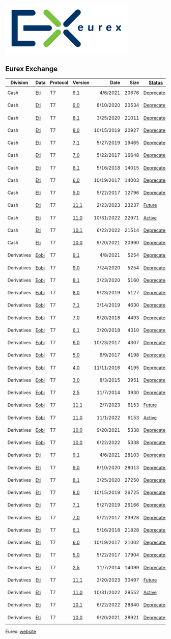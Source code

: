 [![Eurex](https://github.com/Open-Markets-Initiative/Directory/blob/main/Images/Eurex.png)](https://www.eurex.com)


## Eurex Exchange

| Division | Data | Protocol | Version | Date | Size | [Status][Omi.Glossary.Status] | [Testing][Omi.Glossary.Testing] | Specification |
| --- | --- | --- | --- | ---: | ---: | --- | --- | --- |
| Cash | [Eti][Eurex.Cash.Eti.T7.v9.1.Dissector] | T7 | [9.1][Eurex.Cash.Eti.T7.v9.1.Dissector] | 4/6/2021 | 20676 | [Deprecated][Omi.Glossary.Status.Deprecated] | [Untested][Omi.Glossary.Testing.Untested] | [url][Eurex.Cash.Eti.T7.v9.1.Url] - [pdf][Eurex.Cash.Eti.T7.v9.1.Pdf] - [xml][Eurex.Cash.Eti.T7.v9.1.Xml] |
| Cash | [Eti][Eurex.Cash.Eti.T7.v9.0.Dissector] | T7 | [9.0][Eurex.Cash.Eti.T7.v9.0.Dissector] | 8/10/2020 | 20534 | [Deprecated][Omi.Glossary.Status.Deprecated] | [Untested][Omi.Glossary.Testing.Untested] | [url][Eurex.Cash.Eti.T7.v9.0.Url] - [pdf][Eurex.Cash.Eti.T7.v9.0.Pdf] - [xml][Eurex.Cash.Eti.T7.v9.0.Xml] |
| Cash | [Eti][Eurex.Cash.Eti.T7.v8.1.Dissector] | T7 | [8.1][Eurex.Cash.Eti.T7.v8.1.Dissector] | 3/25/2020 | 21011 | [Deprecated][Omi.Glossary.Status.Deprecated] | [Untested][Omi.Glossary.Testing.Untested] | [url][Eurex.Cash.Eti.T7.v8.1.Url] - [pdf][Eurex.Cash.Eti.T7.v8.1.Pdf] - [xml][Eurex.Cash.Eti.T7.v8.1.Xml] |
| Cash | [Eti][Eurex.Cash.Eti.T7.v8.0.Dissector] | T7 | [8.0][Eurex.Cash.Eti.T7.v8.0.Dissector] | 10/15/2019 | 20927 | [Deprecated][Omi.Glossary.Status.Deprecated] | [Untested][Omi.Glossary.Testing.Untested] | [url][Eurex.Cash.Eti.T7.v8.0.Url] - [pdf][Eurex.Cash.Eti.T7.v8.0.Pdf] - [xml][Eurex.Cash.Eti.T7.v8.0.Xml] |
| Cash | [Eti][Eurex.Cash.Eti.T7.v7.1.Dissector] | T7 | [7.1][Eurex.Cash.Eti.T7.v7.1.Dissector] | 5/27/2019 | 19465 | [Deprecated][Omi.Glossary.Status.Deprecated] | [Untested][Omi.Glossary.Testing.Untested] | [url][Eurex.Cash.Eti.T7.v7.1.Url] - [pdf][Eurex.Cash.Eti.T7.v7.1.Pdf] - [xml][Eurex.Cash.Eti.T7.v7.1.Xml] |
| Cash | [Eti][Eurex.Cash.Eti.T7.v7.0.Dissector] | T7 | [7.0][Eurex.Cash.Eti.T7.v7.0.Dissector] | 5/22/2017 | 16648 | [Deprecated][Omi.Glossary.Status.Deprecated] | [Untested][Omi.Glossary.Testing.Untested] | [url][Eurex.Cash.Eti.T7.v7.0.Url] - [pdf][Eurex.Cash.Eti.T7.v7.0.Pdf] - [xml][Eurex.Cash.Eti.T7.v7.0.Xml] |
| Cash | [Eti][Eurex.Cash.Eti.T7.v6.1.Dissector] | T7 | [6.1][Eurex.Cash.Eti.T7.v6.1.Dissector] | 5/16/2018 | 14015 | [Deprecated][Omi.Glossary.Status.Deprecated] | [Untested][Omi.Glossary.Testing.Untested] | [url][Eurex.Cash.Eti.T7.v6.1.Url] - [pdf][Eurex.Cash.Eti.T7.v6.1.Pdf] - [xml][Eurex.Cash.Eti.T7.v6.1.Xml] |
| Cash | [Eti][Eurex.Cash.Eti.T7.v6.0.Dissector] | T7 | [6.0][Eurex.Cash.Eti.T7.v6.0.Dissector] | 10/19/2017 | 14003 | [Deprecated][Omi.Glossary.Status.Deprecated] | [Untested][Omi.Glossary.Testing.Untested] | [url][Eurex.Cash.Eti.T7.v6.0.Url] - [pdf][Eurex.Cash.Eti.T7.v6.0.Pdf] - [xml][Eurex.Cash.Eti.T7.v6.0.Xml] |
| Cash | [Eti][Eurex.Cash.Eti.T7.v5.0.Dissector] | T7 | [5.0][Eurex.Cash.Eti.T7.v5.0.Dissector] | 5/22/2017 | 12796 | [Deprecated][Omi.Glossary.Status.Deprecated] | [Untested][Omi.Glossary.Testing.Untested] | [url][Eurex.Cash.Eti.T7.v5.0.Url] - [pdf][Eurex.Cash.Eti.T7.v5.0.Pdf] - [xml][Eurex.Cash.Eti.T7.v5.0.Xml] |
| Cash | [Eti][Eurex.Cash.Eti.T7.v11.1.Dissector] | T7 | [11.1][Eurex.Cash.Eti.T7.v11.1.Dissector] | 2/23/2023 | 23237 | [Future][Omi.Glossary.Status.Future] | [Untested][Omi.Glossary.Testing.Untested] | [url][Eurex.Cash.Eti.T7.v11.1.Url] - [pdf][Eurex.Cash.Eti.T7.v11.1.Pdf] - [xml][Eurex.Cash.Eti.T7.v11.1.Xml] |
| Cash | [Eti][Eurex.Cash.Eti.T7.v11.0.Dissector] | T7 | [11.0][Eurex.Cash.Eti.T7.v11.0.Dissector] | 10/31/2022 | 22971 | [Active][Omi.Glossary.Status.Active] | [Untested][Omi.Glossary.Testing.Untested] | [url][Eurex.Cash.Eti.T7.v11.0.Url] - [pdf][Eurex.Cash.Eti.T7.v11.0.Pdf] - [xml][Eurex.Cash.Eti.T7.v11.0.Xml] |
| Cash | [Eti][Eurex.Cash.Eti.T7.v10.1.Dissector] | T7 | [10.1][Eurex.Cash.Eti.T7.v10.1.Dissector] | 6/22/2022 | 21514 | [Deprecated][Omi.Glossary.Status.Deprecated] | [Untested][Omi.Glossary.Testing.Untested] | [url][Eurex.Cash.Eti.T7.v10.1.Url] - [pdf][Eurex.Cash.Eti.T7.v10.1.Pdf] - [xml][Eurex.Cash.Eti.T7.v10.1.Xml] |
| Cash | [Eti][Eurex.Cash.Eti.T7.v10.0.Dissector] | T7 | [10.0][Eurex.Cash.Eti.T7.v10.0.Dissector] | 9/20/2021 | 20990 | [Deprecated][Omi.Glossary.Status.Deprecated] | [Untested][Omi.Glossary.Testing.Untested] | [url][Eurex.Cash.Eti.T7.v10.0.Url] - [pdf][Eurex.Cash.Eti.T7.v10.0.Pdf] - [xml][Eurex.Cash.Eti.T7.v10.0.Xml] |
| Derivatives | [Eobi][Eurex.Derivatives.Eobi.T7.v9.1.Dissector] | T7 | [9.1][Eurex.Derivatives.Eobi.T7.v9.1.Dissector] | 4/8/2021 | 5254 | [Deprecated][Omi.Glossary.Status.Deprecated] | [Untested][Omi.Glossary.Testing.Untested] | [url][Eurex.Derivatives.Eobi.T7.v9.1.Url] - [pdf][Eurex.Derivatives.Eobi.T7.v9.1.Pdf] - [xml][Eurex.Derivatives.Eobi.T7.v9.1.Xml] |
| Derivatives | [Eobi][Eurex.Derivatives.Eobi.T7.v9.0.Dissector] | T7 | [9.0][Eurex.Derivatives.Eobi.T7.v9.0.Dissector] | 7/24/2020 | 5254 | [Deprecated][Omi.Glossary.Status.Deprecated] | [Untested][Omi.Glossary.Testing.Untested] | [url][Eurex.Derivatives.Eobi.T7.v9.0.Url] - [pdf][Eurex.Derivatives.Eobi.T7.v9.0.Pdf] - [xml][Eurex.Derivatives.Eobi.T7.v9.0.Xml] |
| Derivatives | [Eobi][Eurex.Derivatives.Eobi.T7.v8.1.Dissector] | T7 | [8.1][Eurex.Derivatives.Eobi.T7.v8.1.Dissector] | 3/23/2020 | 5160 | [Deprecated][Omi.Glossary.Status.Deprecated] | [Untested][Omi.Glossary.Testing.Untested] | [url][Eurex.Derivatives.Eobi.T7.v8.1.Url] - [pdf][Eurex.Derivatives.Eobi.T7.v8.1.Pdf] - [xml][Eurex.Derivatives.Eobi.T7.v8.1.Xml] |
| Derivatives | [Eobi][Eurex.Derivatives.Eobi.T7.v8.0.Dissector] | T7 | [8.0][Eurex.Derivatives.Eobi.T7.v8.0.Dissector] | 9/23/2019 | 5127 | [Deprecated][Omi.Glossary.Status.Deprecated] | [Untested][Omi.Glossary.Testing.Untested] | [url][Eurex.Derivatives.Eobi.T7.v8.0.Url] - [pdf][Eurex.Derivatives.Eobi.T7.v8.0.Pdf] - [xml][Eurex.Derivatives.Eobi.T7.v8.0.Xml] |
| Derivatives | [Eobi][Eurex.Derivatives.Eobi.T7.v7.1.Dissector] | T7 | [7.1][Eurex.Derivatives.Eobi.T7.v7.1.Dissector] | 3/14/2019 | 4630 | [Deprecated][Omi.Glossary.Status.Deprecated] | [Untested][Omi.Glossary.Testing.Untested] | [url][Eurex.Derivatives.Eobi.T7.v7.1.Url] - [pdf][Eurex.Derivatives.Eobi.T7.v7.1.Pdf] - [xml][Eurex.Derivatives.Eobi.T7.v7.1.Xml] |
| Derivatives | [Eobi][Eurex.Derivatives.Eobi.T7.v7.0.Dissector] | T7 | [7.0][Eurex.Derivatives.Eobi.T7.v7.0.Dissector] | 8/20/2018 | 4493 | [Deprecated][Omi.Glossary.Status.Deprecated] | [Untested][Omi.Glossary.Testing.Untested] | [url][Eurex.Derivatives.Eobi.T7.v7.0.Url] - [pdf][Eurex.Derivatives.Eobi.T7.v7.0.Pdf] - [xml][Eurex.Derivatives.Eobi.T7.v7.0.Xml] |
| Derivatives | [Eobi][Eurex.Derivatives.Eobi.T7.v6.1.Dissector] | T7 | [6.1][Eurex.Derivatives.Eobi.T7.v6.1.Dissector] | 3/20/2018 | 4310 | [Deprecated][Omi.Glossary.Status.Deprecated] | [Untested][Omi.Glossary.Testing.Untested] | [url][Eurex.Derivatives.Eobi.T7.v6.1.Url] - [pdf][Eurex.Derivatives.Eobi.T7.v6.1.Pdf] - [xml][Eurex.Derivatives.Eobi.T7.v6.1.Xml] |
| Derivatives | [Eobi][Eurex.Derivatives.Eobi.T7.v6.0.Dissector] | T7 | [6.0][Eurex.Derivatives.Eobi.T7.v6.0.Dissector] | 10/23/2017 | 4307 | [Deprecated][Omi.Glossary.Status.Deprecated] | [Verified][Omi.Glossary.Testing.Verified] | [url][Eurex.Derivatives.Eobi.T7.v6.0.Url] - [pdf][Eurex.Derivatives.Eobi.T7.v6.0.Pdf] - [xml][Eurex.Derivatives.Eobi.T7.v6.0.Xml] |
| Derivatives | [Eobi][Eurex.Derivatives.Eobi.T7.v5.0.Dissector] | T7 | [5.0][Eurex.Derivatives.Eobi.T7.v5.0.Dissector] | 6/9/2017 | 4198 | [Deprecated][Omi.Glossary.Status.Deprecated] | [Untested][Omi.Glossary.Testing.Untested] | [url][Eurex.Derivatives.Eobi.T7.v5.0.Url] - [pdf][Eurex.Derivatives.Eobi.T7.v5.0.Pdf] - [xml][Eurex.Derivatives.Eobi.T7.v5.0.Xml] |
| Derivatives | [Eobi][Eurex.Derivatives.Eobi.T7.v4.0.Dissector] | T7 | [4.0][Eurex.Derivatives.Eobi.T7.v4.0.Dissector] | 11/11/2016 | 4195 | [Deprecated][Omi.Glossary.Status.Deprecated] | [Untested][Omi.Glossary.Testing.Untested] | [url][Eurex.Derivatives.Eobi.T7.v4.0.Url] - [pdf][Eurex.Derivatives.Eobi.T7.v4.0.Pdf] - [xml][Eurex.Derivatives.Eobi.T7.v4.0.Xml] |
| Derivatives | [Eobi][Eurex.Derivatives.Eobi.T7.v3.0.Dissector] | T7 | [3.0][Eurex.Derivatives.Eobi.T7.v3.0.Dissector] | 8/3/2015 | 3951 | [Deprecated][Omi.Glossary.Status.Deprecated] | [Verified][Omi.Glossary.Testing.Verified] | [url][Eurex.Derivatives.Eobi.T7.v3.0.Url] - [pdf][Eurex.Derivatives.Eobi.T7.v3.0.Pdf] - [xml][Eurex.Derivatives.Eobi.T7.v3.0.Xml] |
| Derivatives | [Eobi][Eurex.Derivatives.Eobi.T7.v2.5.Dissector] | T7 | [2.5][Eurex.Derivatives.Eobi.T7.v2.5.Dissector] | 11/7/2014 | 3930 | [Deprecated][Omi.Glossary.Status.Deprecated] | [Untested][Omi.Glossary.Testing.Untested] | [url][Eurex.Derivatives.Eobi.T7.v2.5.Url] - [pdf][Eurex.Derivatives.Eobi.T7.v2.5.Pdf] - [xml][Eurex.Derivatives.Eobi.T7.v2.5.Xml] |
| Derivatives | [Eobi][Eurex.Derivatives.Eobi.T7.v11.1.Dissector] | T7 | [11.1][Eurex.Derivatives.Eobi.T7.v11.1.Dissector] | 2/7/2023 | 6153 | [Future][Omi.Glossary.Status.Future] | [Untested][Omi.Glossary.Testing.Untested] | [url][Eurex.Derivatives.Eobi.T7.v11.1.Url] - [pdf][Eurex.Derivatives.Eobi.T7.v11.1.Pdf] - [xml][Eurex.Derivatives.Eobi.T7.v11.1.Xml] |
| Derivatives | [Eobi][Eurex.Derivatives.Eobi.T7.v11.0.Dissector] | T7 | [11.0][Eurex.Derivatives.Eobi.T7.v11.0.Dissector] | 11/1/2022 | 6153 | [Active][Omi.Glossary.Status.Active] | [Untested][Omi.Glossary.Testing.Untested] | [url][Eurex.Derivatives.Eobi.T7.v11.0.Url] - [pdf][Eurex.Derivatives.Eobi.T7.v11.0.Pdf] - [xml][Eurex.Derivatives.Eobi.T7.v11.0.Xml] |
| Derivatives | [Eobi][Eurex.Derivatives.Eobi.T7.v10.0.Dissector] | T7 | [10.0][Eurex.Derivatives.Eobi.T7.v10.0.Dissector] | 9/20/2021 | 5338 | [Deprecated][Omi.Glossary.Status.Deprecated] | [Untested][Omi.Glossary.Testing.Untested] | [url][Eurex.Derivatives.Eobi.T7.v10.0.Url] - [pdf][Eurex.Derivatives.Eobi.T7.v10.0.Pdf] - [xml][Eurex.Derivatives.Eobi.T7.v10.0.Xml] |
| Derivatives | [Eobi][Eurex.Derivatives.Eobi.T7.v10.0.Dissector] | T7 | [10.0][Eurex.Derivatives.Eobi.T7.v10.0.Dissector] | 6/22/2022 | 5338 | [Deprecated][Omi.Glossary.Status.Deprecated] | [Untested][Omi.Glossary.Testing.Untested] | [url][Eurex.Derivatives.Eobi.T7.v10.0.Url] - [pdf][Eurex.Derivatives.Eobi.T7.v10.0.Pdf] - [xml][Eurex.Derivatives.Eobi.T7.v10.0.Xml] |
| Derivatives | [Eti][Eurex.Derivatives.Eti.T7.v9.1.Dissector] | T7 | [9.1][Eurex.Derivatives.Eti.T7.v9.1.Dissector] | 4/6/2021 | 28103 | [Deprecated][Omi.Glossary.Status.Deprecated] | [Untested][Omi.Glossary.Testing.Untested] | [url][Eurex.Derivatives.Eti.T7.v9.1.Url] - [pdf][Eurex.Derivatives.Eti.T7.v9.1.Pdf] - [xml][Eurex.Derivatives.Eti.T7.v9.1.Xml] |
| Derivatives | [Eti][Eurex.Derivatives.Eti.T7.v9.0.Dissector] | T7 | [9.0][Eurex.Derivatives.Eti.T7.v9.0.Dissector] | 8/10/2020 | 28013 | [Deprecated][Omi.Glossary.Status.Deprecated] | [Untested][Omi.Glossary.Testing.Untested] | [url][Eurex.Derivatives.Eti.T7.v9.0.Url] - [pdf][Eurex.Derivatives.Eti.T7.v9.0.Pdf] - [xml][Eurex.Derivatives.Eti.T7.v9.0.Xml] |
| Derivatives | [Eti][Eurex.Derivatives.Eti.T7.v8.1.Dissector] | T7 | [8.1][Eurex.Derivatives.Eti.T7.v8.1.Dissector] | 3/25/2020 | 27250 | [Deprecated][Omi.Glossary.Status.Deprecated] | [Untested][Omi.Glossary.Testing.Untested] | [url][Eurex.Derivatives.Eti.T7.v8.1.Url] - [pdf][Eurex.Derivatives.Eti.T7.v8.1.Pdf] - [xml][Eurex.Derivatives.Eti.T7.v8.1.Xml] |
| Derivatives | [Eti][Eurex.Derivatives.Eti.T7.v8.0.Dissector] | T7 | [8.0][Eurex.Derivatives.Eti.T7.v8.0.Dissector] | 10/15/2019 | 26725 | [Deprecated][Omi.Glossary.Status.Deprecated] | [Untested][Omi.Glossary.Testing.Untested] | [url][Eurex.Derivatives.Eti.T7.v8.0.Url] - [pdf][Eurex.Derivatives.Eti.T7.v8.0.Pdf] - [xml][Eurex.Derivatives.Eti.T7.v8.0.Xml] |
| Derivatives | [Eti][Eurex.Derivatives.Eti.T7.v7.1.Dissector] | T7 | [7.1][Eurex.Derivatives.Eti.T7.v7.1.Dissector] | 5/27/2019 | 26166 | [Deprecated][Omi.Glossary.Status.Deprecated] | [Untested][Omi.Glossary.Testing.Untested] | [url][Eurex.Derivatives.Eti.T7.v7.1.Url] - [pdf][Eurex.Derivatives.Eti.T7.v7.1.Pdf] - [xml][Eurex.Derivatives.Eti.T7.v7.1.Xml] |
| Derivatives | [Eti][Eurex.Derivatives.Eti.T7.v7.0.Dissector] | T7 | [7.0][Eurex.Derivatives.Eti.T7.v7.0.Dissector] | 5/22/2017 | 23928 | [Deprecated][Omi.Glossary.Status.Deprecated] | [Untested][Omi.Glossary.Testing.Untested] | [url][Eurex.Derivatives.Eti.T7.v7.0.Url] - [pdf][Eurex.Derivatives.Eti.T7.v7.0.Pdf] - [xml][Eurex.Derivatives.Eti.T7.v7.0.Xml] |
| Derivatives | [Eti][Eurex.Derivatives.Eti.T7.v6.1.Dissector] | T7 | [6.1][Eurex.Derivatives.Eti.T7.v6.1.Dissector] | 5/16/2018 | 21828 | [Deprecated][Omi.Glossary.Status.Deprecated] | [Untested][Omi.Glossary.Testing.Untested] | [url][Eurex.Derivatives.Eti.T7.v6.1.Url] - [pdf][Eurex.Derivatives.Eti.T7.v6.1.Pdf] - [xml][Eurex.Derivatives.Eti.T7.v6.1.Xml] |
| Derivatives | [Eti][Eurex.Derivatives.Eti.T7.v6.0.Dissector] | T7 | [6.0][Eurex.Derivatives.Eti.T7.v6.0.Dissector] | 10/19/2017 | 21002 | [Deprecated][Omi.Glossary.Status.Deprecated] | [Untested][Omi.Glossary.Testing.Untested] | [url][Eurex.Derivatives.Eti.T7.v6.0.Url] - [pdf][Eurex.Derivatives.Eti.T7.v6.0.Pdf] - [xml][Eurex.Derivatives.Eti.T7.v6.0.Xml] |
| Derivatives | [Eti][Eurex.Derivatives.Eti.T7.v5.0.Dissector] | T7 | [5.0][Eurex.Derivatives.Eti.T7.v5.0.Dissector] | 5/22/2017 | 17904 | [Deprecated][Omi.Glossary.Status.Deprecated] | [Untested][Omi.Glossary.Testing.Untested] | [url][Eurex.Derivatives.Eti.T7.v5.0.Url] - [pdf][Eurex.Derivatives.Eti.T7.v5.0.Pdf] - [xml][Eurex.Derivatives.Eti.T7.v5.0.Xml] |
| Derivatives | [Eti][Eurex.Derivatives.Eti.T7.v2.5.Dissector] | T7 | [2.5][Eurex.Derivatives.Eti.T7.v2.5.Dissector] | 11/7/2014 | 14099 | [Deprecated][Omi.Glossary.Status.Deprecated] | [Untested][Omi.Glossary.Testing.Untested] | [url][Eurex.Derivatives.Eti.T7.v2.5.Url] - [pdf][Eurex.Derivatives.Eti.T7.v2.5.Pdf] - [xml][Eurex.Derivatives.Eti.T7.v2.5.Xml] |
| Derivatives | [Eti][Eurex.Derivatives.Eti.T7.v11.1.Dissector] | T7 | [11.1][Eurex.Derivatives.Eti.T7.v11.1.Dissector] | 2/20/2023 | 30497 | [Future][Omi.Glossary.Status.Future] | [Untested][Omi.Glossary.Testing.Untested] | [url][Eurex.Derivatives.Eti.T7.v11.1.Url] - [pdf][Eurex.Derivatives.Eti.T7.v11.1.Pdf] - [xml][Eurex.Derivatives.Eti.T7.v11.1.Xml] |
| Derivatives | [Eti][Eurex.Derivatives.Eti.T7.v11.0.Dissector] | T7 | [11.0][Eurex.Derivatives.Eti.T7.v11.0.Dissector] | 10/31/2022 | 29552 | [Active][Omi.Glossary.Status.Active] | [Untested][Omi.Glossary.Testing.Untested] | [url][Eurex.Derivatives.Eti.T7.v11.0.Url] - [pdf][Eurex.Derivatives.Eti.T7.v11.0.Pdf] - [xml][Eurex.Derivatives.Eti.T7.v11.0.Xml] |
| Derivatives | [Eti][Eurex.Derivatives.Eti.T7.v10.1.Dissector] | T7 | [10.1][Eurex.Derivatives.Eti.T7.v10.1.Dissector] | 6/22/2022 | 28840 | [Deprecated][Omi.Glossary.Status.Deprecated] | [Untested][Omi.Glossary.Testing.Untested] | [url][Eurex.Derivatives.Eti.T7.v10.1.Url] - [pdf][Eurex.Derivatives.Eti.T7.v10.1.Pdf] - [xml][Eurex.Derivatives.Eti.T7.v10.1.Xml] |
| Derivatives | [Eti][Eurex.Derivatives.Eti.T7.v10.0.Dissector] | T7 | [10.0][Eurex.Derivatives.Eti.T7.v10.0.Dissector] | 9/20/2021 | 28921 | [Deprecated][Omi.Glossary.Status.Deprecated] | [Untested][Omi.Glossary.Testing.Untested] | [url][Eurex.Derivatives.Eti.T7.v10.0.Url] - [pdf][Eurex.Derivatives.Eti.T7.v10.0.Pdf] - [xml][Eurex.Derivatives.Eti.T7.v10.0.Xml] |


Eurex: [website](https://www.eurex.com "Go to Eurex Exchange")


[Omi.Glossary.Status]: https://github.com/Open-Markets-Initiative/Directory/blob/main/Glossary/Status.md "Protocol Deployment Status"
[Omi.Glossary.Status.Active]: https://github.com/Open-Markets-Initiative/Directory/blob/main/Glossary/Status.md "Deployment Status: Protocol is in active production"
[Omi.Glossary.Status.Deprecated]: https://github.com/Open-Markets-Initiative/Directory/blob/main/Glossary/Status.md "Deployment Status: Protocol is no longer in active use"
[Omi.Glossary.Status.Future]: https://github.com/Open-Markets-Initiative/Directory/blob/main/Glossary/Status.md "Deployment Status: Protocol is not yet deployed to an active production environment"
[Omi.Glossary.Status.Unknown]: https://github.com/Open-Markets-Initiative/Directory/blob/main/Glossary/Status.md "Deployment Status: Protocol deployment status is unknown"
[Omi.Glossary.Status.Header]: https://github.com/Open-Markets-Initiative/Directory/blob/main/Glossary/Status.md "Deployment Status: Header only protocol provided for debugging"
[Omi.Glossary.Testing]: https://github.com/Open-Markets-Initiative/Directory/blob/main/Glossary/Testing.md "Protocol Testing Status"
[Omi.Glossary.Testing.Verified]: https://github.com/Open-Markets-Initiative/Directory/blob/main/Glossary/Testing.md "Testing Status: Protocol has been tested on live data"
[Omi.Glossary.Testing.Incomplete]: https://github.com/Open-Markets-Initiative/Directory/blob/main/Glossary/Testing.md "Testing Status: Protocol has been tested on live data but contains known issues"
[Omi.Glossary.Testing.Beta]: https://github.com/Open-Markets-Initiative/Directory/blob/main/Glossary/Testing.md "Testing Status: Protocol has not been tested and structure is speculative"
[Omi.Glossary.Testing.Untested]: https://github.com/Open-Markets-Initiative/Directory/blob/main/Glossary/Testing.md "Testing Status: Protocol has not been tested on live data"

[Eurex.Derivatives.Eti.T7.v2.5.Dissector]: https://github.com/Open-Markets-Initiative/wireshark-lua/blob/main/Eurex/Eurex.Derivatives.Eti.T7.v2.5.Script.Dissector.lua "Eurex Derivatives Eti T7 v2.5 Wireshark Dissector"
[Eurex.Derivatives.Eti.T7.v2.5.Url]: https://www.eurex.com/ex-en/technology/t7 "Eurex Exchange 2.5 Url"
[Eurex.Derivatives.Eti.T7.v2.5.Pdf]: https://github.com/Open-Markets-Initiative/Directory/blob/main/Specifications/Eurex/Eurex.Derivatives.Eti.T7.v2.5.pdf "Eurex Exchange 2.5 Pdf"
[Eurex.Derivatives.Eti.T7.v2.5.Xml]: https://github.com/Open-Markets-Initiative/Directory/blob/main/Specifications/Eurex/Eurex.Derivatives.Eti.T7.v2.5.xml "Eurex Exchange 2.5 Xml"
[Eurex.Derivatives.Eobi.T7.v2.5.Dissector]: https://github.com/Open-Markets-Initiative/wireshark-lua/blob/main/Eurex/Eurex.Derivatives.Eobi.T7.v2.5.Script.Dissector.lua "Eurex Derivatives Eobi T7 v2.5 Wireshark Dissector"
[Eurex.Derivatives.Eobi.T7.v2.5.Url]: https://www.eurex.com/ex-en/technology/t7 "Eurex Exchange 2.5 Url"
[Eurex.Derivatives.Eobi.T7.v2.5.Pdf]: https://github.com/Open-Markets-Initiative/Directory/blob/main/Specifications/Eurex/Eurex.Derivatives.Eobi.T7.v2.5.pdf "Eurex Exchange 2.5 Pdf"
[Eurex.Derivatives.Eobi.T7.v2.5.Xml]: https://github.com/Open-Markets-Initiative/Directory/blob/main/Specifications/Eurex/Eurex.Derivatives.Eobi.T7.v2.5.xml "Eurex Exchange 2.5 Xml"
[Eurex.Derivatives.Eobi.T7.v3.0.Dissector]: https://github.com/Open-Markets-Initiative/wireshark-lua/blob/main/Eurex/Eurex.Derivatives.Eobi.T7.v3.0.Script.Dissector.lua "Eurex Derivatives Eobi T7 v3.0 Wireshark Dissector"
[Eurex.Derivatives.Eobi.T7.v3.0.Url]: https://www.eurex.com/ex-en/technology/t7 "Eurex Exchange 3.0 Url"
[Eurex.Derivatives.Eobi.T7.v3.0.Pdf]: https://github.com/Open-Markets-Initiative/Directory/blob/main/Specifications/Eurex/Eurex.Derivatives.Eobi.T7.v3.0.pdf "Eurex Exchange 3.0 Pdf"
[Eurex.Derivatives.Eobi.T7.v3.0.Xml]: https://github.com/Open-Markets-Initiative/Directory/blob/main/Specifications/Eurex/Eurex.Derivatives.Eobi.T7.v3.0.xml "Eurex Exchange 3.0 Xml"
[Eurex.Derivatives.Eobi.T7.v4.0.Dissector]: https://github.com/Open-Markets-Initiative/wireshark-lua/blob/main/Eurex/Eurex.Derivatives.Eobi.T7.v4.0.Script.Dissector.lua "Eurex Derivatives Eobi T7 v4.0 Wireshark Dissector"
[Eurex.Derivatives.Eobi.T7.v4.0.Url]: https://www.eurex.com/ex-en/technology/t7 "Eurex Exchange 4.0 Url"
[Eurex.Derivatives.Eobi.T7.v4.0.Pdf]: https://github.com/Open-Markets-Initiative/Directory/blob/main/Specifications/Eurex/Eurex.Derivatives.Eobi.T7.v4.0.pdf "Eurex Exchange 4.0 Pdf"
[Eurex.Derivatives.Eobi.T7.v4.0.Xml]: https://github.com/Open-Markets-Initiative/Directory/blob/main/Specifications/Eurex/Eurex.Derivatives.Eobi.T7.v4.0.xml "Eurex Exchange 4.0 Xml"
[Eurex.Cash.Eti.T7.v5.0.Dissector]: https://github.com/Open-Markets-Initiative/wireshark-lua/blob/main/Eurex/Eurex.Cash.Eti.T7.v5.0.Script.Dissector.lua "Eurex Cash Eti T7 v5.0 Wireshark Dissector"
[Eurex.Cash.Eti.T7.v5.0.Url]: https://www.eurex.com/ex-en/technology/t7 "Eurex Exchange 5.0 Url"
[Eurex.Cash.Eti.T7.v5.0.Pdf]: https://github.com/Open-Markets-Initiative/Directory/blob/main/Specifications/Eurex/Eurex.Derivatives.Eti.T7.v5.0.pdf "Eurex Exchange 5.0 Pdf"
[Eurex.Cash.Eti.T7.v5.0.Xml]: https://github.com/Open-Markets-Initiative/Directory/blob/main/Specifications/Eurex/Eurex.Cash.Eti.T7.v5.0.xml "Eurex Exchange 5.0 Xml"
[Eurex.Derivatives.Eti.T7.v5.0.Dissector]: https://github.com/Open-Markets-Initiative/wireshark-lua/blob/main/Eurex/Eurex.Derivatives.Eti.T7.v5.0.Script.Dissector.lua "Eurex Derivatives Eti T7 v5.0 Wireshark Dissector"
[Eurex.Derivatives.Eti.T7.v5.0.Url]: https://www.eurex.com/ex-en/technology/t7 "Eurex Exchange 5.0 Url"
[Eurex.Derivatives.Eti.T7.v5.0.Pdf]: https://github.com/Open-Markets-Initiative/Directory/blob/main/Specifications/Eurex/Eurex.Derivatives.Eti.T7.v5.0.pdf "Eurex Exchange 5.0 Pdf"
[Eurex.Derivatives.Eti.T7.v5.0.Xml]: https://github.com/Open-Markets-Initiative/Directory/blob/main/Specifications/Eurex/Eurex.Derivatives.Eti.T7.v5.0.xml "Eurex Exchange 5.0 Xml"
[Eurex.Derivatives.Eobi.T7.v5.0.Dissector]: https://github.com/Open-Markets-Initiative/wireshark-lua/blob/main/Eurex/Eurex.Derivatives.Eobi.T7.v5.0.Script.Dissector.lua "Eurex Derivatives Eobi T7 v5.0 Wireshark Dissector"
[Eurex.Derivatives.Eobi.T7.v5.0.Url]: https://www.eurex.com/ex-en/technology/t7 "Eurex Exchange 5.0 Url"
[Eurex.Derivatives.Eobi.T7.v5.0.Pdf]: https://github.com/Open-Markets-Initiative/Directory/blob/main/Specifications/Eurex/Eurex.Derivatives.Eobi.T7.v5.0.pdf "Eurex Exchange 5.0 Pdf"
[Eurex.Derivatives.Eobi.T7.v5.0.Xml]: https://github.com/Open-Markets-Initiative/Directory/blob/main/Specifications/Eurex/Eurex.Derivatives.Eobi.T7.v5.0.xml "Eurex Exchange 5.0 Xml"
[Eurex.Cash.Eti.T7.v6.0.Dissector]: https://github.com/Open-Markets-Initiative/wireshark-lua/blob/main/Eurex/Eurex.Cash.Eti.T7.v6.0.Script.Dissector.lua "Eurex Cash Eti T7 v6.0 Wireshark Dissector"
[Eurex.Cash.Eti.T7.v6.0.Url]: https://www.eurex.com/ex-en/technology/t7 "Eurex Exchange 6.0 Url"
[Eurex.Cash.Eti.T7.v6.0.Pdf]: https://github.com/Open-Markets-Initiative/Directory/blob/main/Specifications/Eurex/Eurex.Derivatives.Eti.T7.v6.0.pdf "Eurex Exchange 6.0 Pdf"
[Eurex.Cash.Eti.T7.v6.0.Xml]: https://github.com/Open-Markets-Initiative/Directory/blob/main/Specifications/Eurex/Eurex.Cash.Eti.T7.v6.0.xml "Eurex Exchange 6.0 Xml"
[Eurex.Derivatives.Eti.T7.v6.0.Dissector]: https://github.com/Open-Markets-Initiative/wireshark-lua/blob/main/Eurex/Eurex.Derivatives.Eti.T7.v6.0.Script.Dissector.lua "Eurex Derivatives Eti T7 v6.0 Wireshark Dissector"
[Eurex.Derivatives.Eti.T7.v6.0.Url]: https://www.eurex.com/ex-en/technology/t7 "Eurex Exchange 6.0 Url"
[Eurex.Derivatives.Eti.T7.v6.0.Pdf]: https://github.com/Open-Markets-Initiative/Directory/blob/main/Specifications/Eurex/Eurex.Derivatives.Eti.T7.v6.0.pdf "Eurex Exchange 6.0 Pdf"
[Eurex.Derivatives.Eti.T7.v6.0.Xml]: https://github.com/Open-Markets-Initiative/Directory/blob/main/Specifications/Eurex/Eurex.Derivatives.Eti.T7.v6.0.xml "Eurex Exchange 6.0 Xml"
[Eurex.Derivatives.Eobi.T7.v6.0.Dissector]: https://github.com/Open-Markets-Initiative/wireshark-lua/blob/main/Eurex/Eurex.Derivatives.Eobi.T7.v6.0.Script.Dissector.lua "Eurex Derivatives Eobi T7 v6.0 Wireshark Dissector"
[Eurex.Derivatives.Eobi.T7.v6.0.Url]: https://www.eurex.com/ex-en/technology/t7 "Eurex Exchange 6.0 Url"
[Eurex.Derivatives.Eobi.T7.v6.0.Pdf]: https://github.com/Open-Markets-Initiative/Directory/blob/main/Specifications/Eurex/Eurex.Derivatives.Eobi.T7.v6.0.pdf "Eurex Exchange 6.0 Pdf"
[Eurex.Derivatives.Eobi.T7.v6.0.Xml]: https://github.com/Open-Markets-Initiative/Directory/blob/main/Specifications/Eurex/Eurex.Derivatives.Eobi.T7.v6.2.xml "Eurex Exchange 6.0 Xml"
[Eurex.Cash.Eti.T7.v6.1.Dissector]: https://github.com/Open-Markets-Initiative/wireshark-lua/blob/main/Eurex/Eurex.Cash.Eti.T7.v6.1.Script.Dissector.lua "Eurex Cash Eti T7 v6.1 Wireshark Dissector"
[Eurex.Cash.Eti.T7.v6.1.Url]: https://www.eurex.com/ex-en/technology/t7 "Eurex Exchange 6.1 Url"
[Eurex.Cash.Eti.T7.v6.1.Pdf]: https://github.com/Open-Markets-Initiative/Directory/blob/main/Specifications/Eurex/Eurex.Derivatives.Eti.T7.v6.1.pdf "Eurex Exchange 6.1 Pdf"
[Eurex.Cash.Eti.T7.v6.1.Xml]: https://github.com/Open-Markets-Initiative/Directory/blob/main/Specifications/Eurex/Eurex.Cash.Eti.T7.v6.1.xml "Eurex Exchange 6.1 Xml"
[Eurex.Derivatives.Eti.T7.v6.1.Dissector]: https://github.com/Open-Markets-Initiative/wireshark-lua/blob/main/Eurex/Eurex.Derivatives.Eti.T7.v6.1.Script.Dissector.lua "Eurex Derivatives Eti T7 v6.1 Wireshark Dissector"
[Eurex.Derivatives.Eti.T7.v6.1.Url]: https://www.eurex.com/ex-en/technology/t7 "Eurex Exchange 6.1 Url"
[Eurex.Derivatives.Eti.T7.v6.1.Pdf]: https://github.com/Open-Markets-Initiative/Directory/blob/main/Specifications/Eurex/Eurex.Derivatives.Eti.T7.v6.1.pdf "Eurex Exchange 6.1 Pdf"
[Eurex.Derivatives.Eti.T7.v6.1.Xml]: https://github.com/Open-Markets-Initiative/Directory/blob/main/Specifications/Eurex/Eurex.Derivatives.Eti.T7.v6.1.xml "Eurex Exchange 6.1 Xml"
[Eurex.Derivatives.Eobi.T7.v6.1.Dissector]: https://github.com/Open-Markets-Initiative/wireshark-lua/blob/main/Eurex/Eurex.Derivatives.Eobi.T7.v6.1.Script.Dissector.lua "Eurex Derivatives Eobi T7 v6.1 Wireshark Dissector"
[Eurex.Derivatives.Eobi.T7.v6.1.Url]: https://www.eurex.com/ex-en/technology/t7 "Eurex Exchange 6.1 Url"
[Eurex.Derivatives.Eobi.T7.v6.1.Pdf]: https://github.com/Open-Markets-Initiative/Directory/blob/main/Specifications/Eurex/Eurex.Derivatives.Eobi.T7.v6.1.pdf "Eurex Exchange 6.1 Pdf"
[Eurex.Derivatives.Eobi.T7.v6.1.Xml]: https://github.com/Open-Markets-Initiative/Directory/blob/main/Specifications/Eurex/Eurex.Derivatives.Eobi.T7.v6.1.xml "Eurex Exchange 6.1 Xml"
[Eurex.Cash.Eti.T7.v7.0.Dissector]: https://github.com/Open-Markets-Initiative/wireshark-lua/blob/main/Eurex/Eurex.Cash.Eti.T7.v7.0.Script.Dissector.lua "Eurex Cash Eti T7 v7.0 Wireshark Dissector"
[Eurex.Cash.Eti.T7.v7.0.Url]: https://www.eurex.com/ex-en/technology/t7 "Eurex Exchange 7.0 Url"
[Eurex.Cash.Eti.T7.v7.0.Pdf]: https://github.com/Open-Markets-Initiative/Directory/blob/main/Specifications/Eurex/Eurex.Derivatives.Eti.T7.v7.0.pdf "Eurex Exchange 7.0 Pdf"
[Eurex.Cash.Eti.T7.v7.0.Xml]: https://github.com/Open-Markets-Initiative/Directory/blob/main/Specifications/Eurex/Eurex.Cash.Eti.T7.v7.0.xml "Eurex Exchange 7.0 Xml"
[Eurex.Derivatives.Eti.T7.v7.0.Dissector]: https://github.com/Open-Markets-Initiative/wireshark-lua/blob/main/Eurex/Eurex.Derivatives.Eti.T7.v7.0.Script.Dissector.lua "Eurex Derivatives Eti T7 v7.0 Wireshark Dissector"
[Eurex.Derivatives.Eti.T7.v7.0.Url]: https://www.eurex.com/ex-en/technology/t7 "Eurex Exchange 7.0 Url"
[Eurex.Derivatives.Eti.T7.v7.0.Pdf]: https://github.com/Open-Markets-Initiative/Directory/blob/main/Specifications/Eurex/Eurex.Derivatives.Eti.T7.v7.0.pdf "Eurex Exchange 7.0 Pdf"
[Eurex.Derivatives.Eti.T7.v7.0.Xml]: https://github.com/Open-Markets-Initiative/Directory/blob/main/Specifications/Eurex/Eurex.Derivatives.Eti.T7.v7.0.xml "Eurex Exchange 7.0 Xml"
[Eurex.Derivatives.Eobi.T7.v7.0.Dissector]: https://github.com/Open-Markets-Initiative/wireshark-lua/blob/main/Eurex/Eurex.Derivatives.Eobi.T7.v7.0.Script.Dissector.lua "Eurex Derivatives Eobi T7 v7.0 Wireshark Dissector"
[Eurex.Derivatives.Eobi.T7.v7.0.Url]: https://www.eurex.com/ex-en/technology/t7 "Eurex Exchange 7.0 Url"
[Eurex.Derivatives.Eobi.T7.v7.0.Pdf]: https://github.com/Open-Markets-Initiative/Directory/blob/main/Specifications/Eurex/Eurex.Derivatives.Eobi.T7.v7.0.pdf "Eurex Exchange 7.0 Pdf"
[Eurex.Derivatives.Eobi.T7.v7.0.Xml]: https://github.com/Open-Markets-Initiative/Directory/blob/main/Specifications/Eurex/Eurex.Derivatives.Eobi.T7.v7.0.xml "Eurex Exchange 7.0 Xml"
[Eurex.Cash.Eti.T7.v7.1.Dissector]: https://github.com/Open-Markets-Initiative/wireshark-lua/blob/main/Eurex/Eurex.Cash.Eti.T7.v7.1.Script.Dissector.lua "Eurex Cash Eti T7 v7.1 Wireshark Dissector"
[Eurex.Cash.Eti.T7.v7.1.Url]: https://www.eurex.com/ex-en/technology/t7 "Eurex Exchange 7.1 Url"
[Eurex.Cash.Eti.T7.v7.1.Pdf]: https://github.com/Open-Markets-Initiative/Directory/blob/main/Specifications/Eurex/Eurex.Derivatives.Eti.T7.v7.1.pdf "Eurex Exchange 7.1 Pdf"
[Eurex.Cash.Eti.T7.v7.1.Xml]: https://github.com/Open-Markets-Initiative/Directory/blob/main/Specifications/Eurex/Eurex.Cash.Eti.T7.v7.1.xml "Eurex Exchange 7.1 Xml"
[Eurex.Derivatives.Eti.T7.v7.1.Dissector]: https://github.com/Open-Markets-Initiative/wireshark-lua/blob/main/Eurex/Eurex.Derivatives.Eti.T7.v7.1.Script.Dissector.lua "Eurex Derivatives Eti T7 v7.1 Wireshark Dissector"
[Eurex.Derivatives.Eti.T7.v7.1.Url]: https://www.eurex.com/ex-en/technology/t7 "Eurex Exchange 7.1 Url"
[Eurex.Derivatives.Eti.T7.v7.1.Pdf]: https://github.com/Open-Markets-Initiative/Directory/blob/main/Specifications/Eurex/Eurex.Derivatives.Eti.T7.v7.1.pdf "Eurex Exchange 7.1 Pdf"
[Eurex.Derivatives.Eti.T7.v7.1.Xml]: https://github.com/Open-Markets-Initiative/Directory/blob/main/Specifications/Eurex/Eurex.Derivatives.Eti.T7.v7.1.xml "Eurex Exchange 7.1 Xml"
[Eurex.Derivatives.Eobi.T7.v7.1.Dissector]: https://github.com/Open-Markets-Initiative/wireshark-lua/blob/main/Eurex/Eurex.Derivatives.Eobi.T7.v7.1.Script.Dissector.lua "Eurex Derivatives Eobi T7 v7.1 Wireshark Dissector"
[Eurex.Derivatives.Eobi.T7.v7.1.Url]: https://www.eurex.com/ex-en/technology/t7 "Eurex Exchange 7.1 Url"
[Eurex.Derivatives.Eobi.T7.v7.1.Pdf]: https://github.com/Open-Markets-Initiative/Directory/blob/main/Specifications/Eurex/Eurex.Derivatives.Eobi.T7.v7.1.pdf "Eurex Exchange 7.1 Pdf"
[Eurex.Derivatives.Eobi.T7.v7.1.Xml]: https://github.com/Open-Markets-Initiative/Directory/blob/main/Specifications/Eurex/Eurex.Derivatives.Eobi.T7.v7.1.xml "Eurex Exchange 7.1 Xml"
[Eurex.Cash.Eti.T7.v8.0.Dissector]: https://github.com/Open-Markets-Initiative/wireshark-lua/blob/main/Eurex/Eurex.Cash.Eti.T7.v8.0.Script.Dissector.lua "Eurex Cash Eti T7 v8.0 Wireshark Dissector"
[Eurex.Cash.Eti.T7.v8.0.Url]: https://www.eurex.com/ex-en/technology/t7 "Eurex Exchange 8.0 Url"
[Eurex.Cash.Eti.T7.v8.0.Pdf]: https://github.com/Open-Markets-Initiative/Directory/blob/main/Specifications/Eurex/Eurex.Derivatives.Eti.T7.v8.0.pdf "Eurex Exchange 8.0 Pdf"
[Eurex.Cash.Eti.T7.v8.0.Xml]: https://github.com/Open-Markets-Initiative/Directory/blob/main/Specifications/Eurex/Eurex.Cash.Eti.T7.v8.0.xml "Eurex Exchange 8.0 Xml"
[Eurex.Derivatives.Eti.T7.v8.0.Dissector]: https://github.com/Open-Markets-Initiative/wireshark-lua/blob/main/Eurex/Eurex.Derivatives.Eti.T7.v8.0.Script.Dissector.lua "Eurex Derivatives Eti T7 v8.0 Wireshark Dissector"
[Eurex.Derivatives.Eti.T7.v8.0.Url]: https://www.eurex.com/ex-en/technology/t7 "Eurex Exchange 8.0 Url"
[Eurex.Derivatives.Eti.T7.v8.0.Pdf]: https://github.com/Open-Markets-Initiative/Directory/blob/main/Specifications/Eurex/Eurex.Derivatives.Eti.T7.v8.0.pdf "Eurex Exchange 8.0 Pdf"
[Eurex.Derivatives.Eti.T7.v8.0.Xml]: https://github.com/Open-Markets-Initiative/Directory/blob/main/Specifications/Eurex/Eurex.Derivatives.Eti.T7.v8.0.xml "Eurex Exchange 8.0 Xml"
[Eurex.Derivatives.Eobi.T7.v8.0.Dissector]: https://github.com/Open-Markets-Initiative/wireshark-lua/blob/main/Eurex/Eurex.Derivatives.Eobi.T7.v8.0.Script.Dissector.lua "Eurex Derivatives Eobi T7 v8.0 Wireshark Dissector"
[Eurex.Derivatives.Eobi.T7.v8.0.Url]: https://www.eurex.com/ex-en/technology/t7 "Eurex Exchange 8.0 Url"
[Eurex.Derivatives.Eobi.T7.v8.0.Pdf]: https://github.com/Open-Markets-Initiative/Directory/blob/main/Specifications/Eurex/Eurex.Derivatives.Eobi.T7.v8.0.pdf "Eurex Exchange 8.0 Pdf"
[Eurex.Derivatives.Eobi.T7.v8.0.Xml]: https://github.com/Open-Markets-Initiative/Directory/blob/main/Specifications/Eurex/Eurex.Derivatives.Eobi.T7.v8.0.xml "Eurex Exchange 8.0 Xml"
[Eurex.Cash.Eti.T7.v8.1.Dissector]: https://github.com/Open-Markets-Initiative/wireshark-lua/blob/main/Eurex/Eurex.Cash.Eti.T7.v8.1.Script.Dissector.lua "Eurex Cash Eti T7 v8.1 Wireshark Dissector"
[Eurex.Cash.Eti.T7.v8.1.Url]: https://www.eurex.com/ex-en/technology/t7 "Eurex Exchange 8.1 Url"
[Eurex.Cash.Eti.T7.v8.1.Pdf]: https://github.com/Open-Markets-Initiative/Directory/blob/main/Specifications/Eurex/Eurex.Derivatives.Eti.T7.v8.1.pdf "Eurex Exchange 8.1 Pdf"
[Eurex.Cash.Eti.T7.v8.1.Xml]: https://github.com/Open-Markets-Initiative/Directory/blob/main/Specifications/Eurex/Eurex.Cash.Eti.T7.v8.1.xml "Eurex Exchange 8.1 Xml"
[Eurex.Derivatives.Eti.T7.v8.1.Dissector]: https://github.com/Open-Markets-Initiative/wireshark-lua/blob/main/Eurex/Eurex.Derivatives.Eti.T7.v8.1.Script.Dissector.lua "Eurex Derivatives Eti T7 v8.1 Wireshark Dissector"
[Eurex.Derivatives.Eti.T7.v8.1.Url]: https://www.eurex.com/ex-en/technology/t7 "Eurex Exchange 8.1 Url"
[Eurex.Derivatives.Eti.T7.v8.1.Pdf]: https://github.com/Open-Markets-Initiative/Directory/blob/main/Specifications/Eurex/Eurex.Derivatives.Eti.T7.v8.1.pdf "Eurex Exchange 8.1 Pdf"
[Eurex.Derivatives.Eti.T7.v8.1.Xml]: https://github.com/Open-Markets-Initiative/Directory/blob/main/Specifications/Eurex/Eurex.Derivatives.Eti.T7.v8.1.xml "Eurex Exchange 8.1 Xml"
[Eurex.Derivatives.Eobi.T7.v8.1.Dissector]: https://github.com/Open-Markets-Initiative/wireshark-lua/blob/main/Eurex/Eurex.Derivatives.Eobi.T7.v8.1.Script.Dissector.lua "Eurex Derivatives Eobi T7 v8.1 Wireshark Dissector"
[Eurex.Derivatives.Eobi.T7.v8.1.Url]: https://www.eurex.com/ex-en/technology/t7 "Eurex Exchange 8.1 Url"
[Eurex.Derivatives.Eobi.T7.v8.1.Pdf]: https://github.com/Open-Markets-Initiative/Directory/blob/main/Specifications/Eurex/Eurex.Derivatives.Eobi.T7.v8.1.pdf "Eurex Exchange 8.1 Pdf"
[Eurex.Derivatives.Eobi.T7.v8.1.Xml]: https://github.com/Open-Markets-Initiative/Directory/blob/main/Specifications/Eurex/Eurex.Derivatives.Eobi.T7.v8.1.xml "Eurex Exchange 8.1 Xml"
[Eurex.Cash.Eti.T7.v9.0.Dissector]: https://github.com/Open-Markets-Initiative/wireshark-lua/blob/main/Eurex/Eurex.Cash.Eti.T7.v9.0.Script.Dissector.lua "Eurex Cash Eti T7 v9.0 Wireshark Dissector"
[Eurex.Cash.Eti.T7.v9.0.Url]: https://www.eurex.com/ex-en/technology/t7 "Eurex Exchange 9.0 Url"
[Eurex.Cash.Eti.T7.v9.0.Pdf]: https://github.com/Open-Markets-Initiative/Directory/blob/main/Specifications/Eurex/Eurex.Derivatives.Eti.T7.v9.0.pdf "Eurex Exchange 9.0 Pdf"
[Eurex.Cash.Eti.T7.v9.0.Xml]: https://github.com/Open-Markets-Initiative/Directory/blob/main/Specifications/Eurex/Eurex.Cash.Eti.T7.v9.0.xml "Eurex Exchange 9.0 Xml"
[Eurex.Derivatives.Eti.T7.v9.0.Dissector]: https://github.com/Open-Markets-Initiative/wireshark-lua/blob/main/Eurex/Eurex.Derivatives.Eti.T7.v9.0.Script.Dissector.lua "Eurex Derivatives Eti T7 v9.0 Wireshark Dissector"
[Eurex.Derivatives.Eti.T7.v9.0.Url]: https://www.eurex.com/ex-en/technology/t7 "Eurex Exchange 9.0 Url"
[Eurex.Derivatives.Eti.T7.v9.0.Pdf]: https://github.com/Open-Markets-Initiative/Directory/blob/main/Specifications/Eurex/Eurex.Derivatives.Eti.T7.v9.0.pdf "Eurex Exchange 9.0 Pdf"
[Eurex.Derivatives.Eti.T7.v9.0.Xml]: https://github.com/Open-Markets-Initiative/Directory/blob/main/Specifications/Eurex/Eurex.Derivatives.Eti.T7.v9.0.xml "Eurex Exchange 9.0 Xml"
[Eurex.Derivatives.Eobi.T7.v9.0.Dissector]: https://github.com/Open-Markets-Initiative/wireshark-lua/blob/main/Eurex/Eurex.Derivatives.Eobi.T7.v9.0.Script.Dissector.lua "Eurex Derivatives Eobi T7 v9.0 Wireshark Dissector"
[Eurex.Derivatives.Eobi.T7.v9.0.Url]: https://www.eurex.com/ex-en/technology/t7 "Eurex Exchange 9.0 Url"
[Eurex.Derivatives.Eobi.T7.v9.0.Pdf]: https://github.com/Open-Markets-Initiative/Directory/blob/main/Specifications/Eurex/Eurex.Derivatives.Eobi.T7.v9.0.pdf "Eurex Exchange 9.0 Pdf"
[Eurex.Derivatives.Eobi.T7.v9.0.Xml]: https://github.com/Open-Markets-Initiative/Directory/blob/main/Specifications/Eurex/Eurex.Derivatives.Eobi.T7.v9.0.xml "Eurex Exchange 9.0 Xml"
[Eurex.Cash.Eti.T7.v9.1.Dissector]: https://github.com/Open-Markets-Initiative/wireshark-lua/blob/main/Eurex/Eurex.Cash.Eti.T7.v9.1.Script.Dissector.lua "Eurex Cash Eti T7 v9.1 Wireshark Dissector"
[Eurex.Cash.Eti.T7.v9.1.Url]: https://www.eurex.com/ex-en/technology/t7 "Eurex Exchange 9.1 Url"
[Eurex.Cash.Eti.T7.v9.1.Pdf]: https://github.com/Open-Markets-Initiative/Directory/blob/main/Specifications/Eurex/Eurex.Derivatives.Eti.T7.v9.1.pdf "Eurex Exchange 9.1 Pdf"
[Eurex.Cash.Eti.T7.v9.1.Xml]: https://github.com/Open-Markets-Initiative/Directory/blob/main/Specifications/Eurex/Eurex.Cash.Eti.T7.v9.1.xml "Eurex Exchange 9.1 Xml"
[Eurex.Derivatives.Eti.T7.v9.1.Dissector]: https://github.com/Open-Markets-Initiative/wireshark-lua/blob/main/Eurex/Eurex.Derivatives.Eti.T7.v9.1.Script.Dissector.lua "Eurex Derivatives Eti T7 v9.1 Wireshark Dissector"
[Eurex.Derivatives.Eti.T7.v9.1.Url]: https://www.eurex.com/ex-en/technology/t7 "Eurex Exchange 9.1 Url"
[Eurex.Derivatives.Eti.T7.v9.1.Pdf]: https://github.com/Open-Markets-Initiative/Directory/blob/main/Specifications/Eurex/Eurex.Derivatives.Eti.T7.v9.1.pdf "Eurex Exchange 9.1 Pdf"
[Eurex.Derivatives.Eti.T7.v9.1.Xml]: https://github.com/Open-Markets-Initiative/Directory/blob/main/Specifications/Eurex/Eurex.Derivatives.Eti.T7.v9.1.xml "Eurex Exchange 9.1 Xml"
[Eurex.Derivatives.Eobi.T7.v9.1.Dissector]: https://github.com/Open-Markets-Initiative/wireshark-lua/blob/main/Eurex/Eurex.Derivatives.Eobi.T7.v9.1.Script.Dissector.lua "Eurex Derivatives Eobi T7 v9.1 Wireshark Dissector"
[Eurex.Derivatives.Eobi.T7.v9.1.Url]: https://www.eurex.com/ex-en/technology/t7 "Eurex Exchange 9.1 Url"
[Eurex.Derivatives.Eobi.T7.v9.1.Pdf]: https://github.com/Open-Markets-Initiative/Directory/blob/main/Specifications/Eurex/Eurex.Derivatives.Eobi.T7.v9.1.pdf "Eurex Exchange 9.1 Pdf"
[Eurex.Derivatives.Eobi.T7.v9.1.Xml]: https://github.com/Open-Markets-Initiative/Directory/blob/main/Specifications/Eurex/Eurex.Derivatives.Eobi.T7.v9.1.xml "Eurex Exchange 9.1 Xml"
[Eurex.Cash.Eti.T7.v10.0.Dissector]: https://github.com/Open-Markets-Initiative/wireshark-lua/blob/main/Eurex/Eurex.Cash.Eti.T7.v10.0.Script.Dissector.lua "Eurex Cash Eti T7 v10.0 Wireshark Dissector"
[Eurex.Cash.Eti.T7.v10.0.Url]: https://www.eurex.com/ex-en/technology/t7 "Eurex Exchange 10.0 Url"
[Eurex.Cash.Eti.T7.v10.0.Pdf]: https://github.com/Open-Markets-Initiative/Directory/blob/main/Specifications/Eurex/Eurex.Derivatives.Eti.T7.v10.0.pdf "Eurex Exchange 10.0 Pdf"
[Eurex.Cash.Eti.T7.v10.0.Xml]: https://github.com/Open-Markets-Initiative/Directory/blob/main/Specifications/Eurex/Eurex.Cash.Eti.T7.v10.0.xml "Eurex Exchange 10.0 Xml"
[Eurex.Derivatives.Eti.T7.v10.0.Dissector]: https://github.com/Open-Markets-Initiative/wireshark-lua/blob/main/Eurex/Eurex.Derivatives.Eti.T7.v10.0.Script.Dissector.lua "Eurex Derivatives Eti T7 v10.0 Wireshark Dissector"
[Eurex.Derivatives.Eti.T7.v10.0.Url]: https://www.eurex.com/ex-en/technology/t7 "Eurex Exchange 10.0 Url"
[Eurex.Derivatives.Eti.T7.v10.0.Pdf]: https://github.com/Open-Markets-Initiative/Directory/blob/main/Specifications/Eurex/Eurex.Derivatives.Eti.T7.v10.0.pdf "Eurex Exchange 10.0 Pdf"
[Eurex.Derivatives.Eti.T7.v10.0.Xml]: https://github.com/Open-Markets-Initiative/Directory/blob/main/Specifications/Eurex/Eurex.Derivatives.Eti.T7.v10.0.xml "Eurex Exchange 10.0 Xml"
[Eurex.Derivatives.Eobi.T7.v10.0.Dissector]: https://github.com/Open-Markets-Initiative/wireshark-lua/blob/main/Eurex/Eurex.Derivatives.Eobi.T7.v10.0.Script.Dissector.lua "Eurex Derivatives Eobi T7 v10.0 Wireshark Dissector"
[Eurex.Derivatives.Eobi.T7.v10.0.Url]: https://www.eurex.com/ex-en/technology/t7 "Eurex Exchange 10.0 Url"
[Eurex.Derivatives.Eobi.T7.v10.0.Pdf]: https://github.com/Open-Markets-Initiative/Directory/blob/main/Specifications/Eurex/Eurex.Derivatives.Eobi.T7.v10.0.pdf "Eurex Exchange 10.0 Pdf"
[Eurex.Derivatives.Eobi.T7.v10.0.Xml]: https://github.com/Open-Markets-Initiative/Directory/blob/main/Specifications/Eurex/Eurex.Derivatives.Eobi.T7.v10.0.xml "Eurex Exchange 10.0 Xml"
[Eurex.Cash.Eti.T7.v10.1.Dissector]: https://github.com/Open-Markets-Initiative/wireshark-lua/blob/main/Eurex/Eurex.Cash.Eti.T7.v10.1.Script.Dissector.lua "Eurex Cash Eti T7 v10.1 Wireshark Dissector"
[Eurex.Cash.Eti.T7.v10.1.Url]: https://www.eurex.com/ex-en/technology/t7 "Eurex Exchange 10.1 Url"
[Eurex.Cash.Eti.T7.v10.1.Pdf]: https://github.com/Open-Markets-Initiative/Directory/blob/main/Specifications/Eurex/Eurex.Derivatives.Eti.T7.v10.1.pdf "Eurex Exchange 10.1 Pdf"
[Eurex.Cash.Eti.T7.v10.1.Xml]: https://github.com/Open-Markets-Initiative/Directory/blob/main/Specifications/Eurex/Eurex.Cash.Eti.T7.v10.1.xml "Eurex Exchange 10.1 Xml"
[Eurex.Derivatives.Eti.T7.v10.1.Dissector]: https://github.com/Open-Markets-Initiative/wireshark-lua/blob/main/Eurex/Eurex.Derivatives.Eti.T7.v10.1.Script.Dissector.lua "Eurex Derivatives Eti T7 v10.1 Wireshark Dissector"
[Eurex.Derivatives.Eti.T7.v10.1.Url]: https://www.eurex.com/ex-en/technology/t7 "Eurex Exchange 10.1 Url"
[Eurex.Derivatives.Eti.T7.v10.1.Pdf]: https://github.com/Open-Markets-Initiative/Directory/blob/main/Specifications/Eurex/Eurex.Derivatives.Eti.T7.v10.1.pdf "Eurex Exchange 10.1 Pdf"
[Eurex.Derivatives.Eti.T7.v10.1.Xml]: https://github.com/Open-Markets-Initiative/Directory/blob/main/Specifications/Eurex/Eurex.Derivatives.Eti.T7.v10.1.xml "Eurex Exchange 10.1 Xml"
[Eurex.Derivatives.Eobi.T7.v10.0.Dissector]: https://github.com/Open-Markets-Initiative/wireshark-lua/blob/main/Eurex/Eurex.Derivatives.Eobi.T7.v10.0.Script.Dissector.lua "Eurex Derivatives Eobi T7 v10.0 Wireshark Dissector"
[Eurex.Derivatives.Eobi.T7.v10.0.Url]: https://www.eurex.com/ex-en/technology/t7 "Eurex Exchange 10.0 Url"
[Eurex.Derivatives.Eobi.T7.v10.0.Pdf]: https://github.com/Open-Markets-Initiative/Directory/blob/main/Specifications/Eurex/Eurex.Derivatives.Eobi.T7.v10.1.pdf "Eurex Exchange 10.0 Pdf"
[Eurex.Derivatives.Eobi.T7.v10.0.Xml]: https://github.com/Open-Markets-Initiative/Directory/blob/main/Specifications/Eurex/Eurex.Derivatives.Eobi.T7.v10.1.xml "Eurex Exchange 10.0 Xml"
[Eurex.Cash.Eti.T7.v11.0.Dissector]: https://github.com/Open-Markets-Initiative/wireshark-lua/blob/main/Eurex/Eurex.Cash.Eti.T7.v11.0.Script.Dissector.lua "Eurex Cash Eti T7 v11.0 Wireshark Dissector"
[Eurex.Cash.Eti.T7.v11.0.Url]: https://www.eurex.com/ex-en/technology/t7 "Eurex Exchange 11.0 Url"
[Eurex.Cash.Eti.T7.v11.0.Pdf]: https://github.com/Open-Markets-Initiative/Directory/blob/main/Specifications/Eurex/Eurex.Derivatives.Eti.T7.v11.0.pdf "Eurex Exchange 11.0 Pdf"
[Eurex.Cash.Eti.T7.v11.0.Xml]: https://github.com/Open-Markets-Initiative/Directory/blob/main/Specifications/Eurex/Eurex.Cash.Eti.T7.v11.0.xml "Eurex Exchange 11.0 Xml"
[Eurex.Derivatives.Eti.T7.v11.0.Dissector]: https://github.com/Open-Markets-Initiative/wireshark-lua/blob/main/Eurex/Eurex.Derivatives.Eti.T7.v11.0.Script.Dissector.lua "Eurex Derivatives Eti T7 v11.0 Wireshark Dissector"
[Eurex.Derivatives.Eti.T7.v11.0.Url]: https://www.eurex.com/ex-en/technology/t7 "Eurex Exchange 11.0 Url"
[Eurex.Derivatives.Eti.T7.v11.0.Pdf]: https://github.com/Open-Markets-Initiative/Directory/blob/main/Specifications/Eurex/Eurex.Derivatives.Eti.T7.v10.0.pdf "Eurex Exchange 11.0 Pdf"
[Eurex.Derivatives.Eti.T7.v11.0.Xml]: https://github.com/Open-Markets-Initiative/Directory/blob/main/Specifications/Eurex/Eurex.Derivatives.Eti.T7.v11.0.xml "Eurex Exchange 11.0 Xml"
[Eurex.Derivatives.Eobi.T7.v11.0.Dissector]: https://github.com/Open-Markets-Initiative/wireshark-lua/blob/main/Eurex/Eurex.Derivatives.Eobi.T7.v11.0.Script.Dissector.lua "Eurex Derivatives Eobi T7 v11.0 Wireshark Dissector"
[Eurex.Derivatives.Eobi.T7.v11.0.Url]: https://www.eurex.com/ex-en/technology/t7 "Eurex Exchange 11.0 Url"
[Eurex.Derivatives.Eobi.T7.v11.0.Pdf]: https://github.com/Open-Markets-Initiative/Directory/blob/main/Specifications/Eurex/Eurex.Derivatives.Eobi.T7.v11.0.pdf "Eurex Exchange 11.0 Pdf"
[Eurex.Derivatives.Eobi.T7.v11.0.Xml]: https://github.com/Open-Markets-Initiative/Directory/blob/main/Specifications/Eurex/Eurex.Derivatives.Eobi.T7.v11.0.xml "Eurex Exchange 11.0 Xml"
[Eurex.Cash.Eti.T7.v11.1.Dissector]: https://github.com/Open-Markets-Initiative/wireshark-lua/blob/main/Eurex/Eurex.Cash.Eti.T7.v11.1.Script.Dissector.lua "Eurex Cash Eti T7 v11.1 Wireshark Dissector"
[Eurex.Cash.Eti.T7.v11.1.Url]: https://www.eurex.com/ex-en/technology/t7 "Eurex Exchange 11.1 Url"
[Eurex.Cash.Eti.T7.v11.1.Pdf]: https://github.com/Open-Markets-Initiative/Directory/blob/main/Specifications/Eurex/Eurex.Derivatives.Eti.T7.v11.1.pdf "Eurex Exchange 11.1 Pdf"
[Eurex.Cash.Eti.T7.v11.1.Xml]: https://github.com/Open-Markets-Initiative/Directory/blob/main/Specifications/Eurex/Eurex.Cash.Eti.T7.v11.1.xml "Eurex Exchange 11.1 Xml"
[Eurex.Derivatives.Eti.T7.v11.1.Dissector]: https://github.com/Open-Markets-Initiative/wireshark-lua/blob/main/Eurex/Eurex.Derivatives.Eti.T7.v11.1.Script.Dissector.lua "Eurex Derivatives Eti T7 v11.1 Wireshark Dissector"
[Eurex.Derivatives.Eti.T7.v11.1.Url]: https://www.eurex.com/ex-en/technology/t7 "Eurex Exchange 11.1 Url"
[Eurex.Derivatives.Eti.T7.v11.1.Pdf]: https://github.com/Open-Markets-Initiative/Directory/blob/main/Specifications/Eurex/Eurex.Derivatives.Eti.T7.v11.1.pdf "Eurex Exchange 11.1 Pdf"
[Eurex.Derivatives.Eti.T7.v11.1.Xml]: https://github.com/Open-Markets-Initiative/Directory/blob/main/Specifications/Eurex/Eurex.Derivatives.Eti.T7.v11.1.xml "Eurex Exchange 11.1 Xml"
[Eurex.Derivatives.Eobi.T7.v11.1.Dissector]: https://github.com/Open-Markets-Initiative/wireshark-lua/blob/main/Eurex/Eurex.Derivatives.Eobi.T7.v11.1.Script.Dissector.lua "Eurex Derivatives Eobi T7 v11.1 Wireshark Dissector"
[Eurex.Derivatives.Eobi.T7.v11.1.Url]: https://www.eurex.com/ex-en/technology/t7 "Eurex Exchange 11.1 Url"
[Eurex.Derivatives.Eobi.T7.v11.1.Pdf]: https://github.com/Open-Markets-Initiative/Directory/blob/main/Specifications/Eurex/Eurex.Derivatives.Eobi.T7.v11.1.pdf "Eurex Exchange 11.1 Pdf"
[Eurex.Derivatives.Eobi.T7.v11.1.Xml]: https://github.com/Open-Markets-Initiative/Directory/blob/main/Specifications/Eurex/Eurex.Derivatives.Eobi.T7.v11.1.xml "Eurex Exchange 11.1 Xml"
